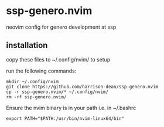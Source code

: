 # ssp-genero.nvim
neovim config for genero development at ssp

## installation
copy these files to ~/.config/nvim/ to setup

run the following commands:
```
mkdir ~/.config/nvim
git clone https://github.com/harrison-dean/ssp-genero.nvim
cp -r ssp-genero.nvim/* ~/.config/nvim/
rm -rf ssp-genero.nvim/
```

Ensure the nvim binary is in your path i.e. in ~/.bashrc
```
export PATH="$PATH:/usr/bin/nvim-linux64/bin"
```
